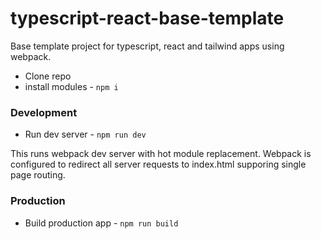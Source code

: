 # typescript-react-base-template
Base template project for typescript, react and tailwind apps using webpack.

- Clone repo
- install modules - `npm i`

### Development 

- Run dev server - `npm run dev`

This runs webpack dev server with hot module replacement. Webpack is configured to redirect all server requests to index.html supporing single page routing.

### Production 

- Build production app - `npm run build`


